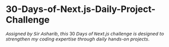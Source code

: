 # 30-Days-of-Next.js-Daily-Project-Challenge
𝘈𝘴𝘴𝘪𝘨𝘯𝘦𝘥 𝘣𝘺 𝘚𝘪𝘳 𝘈𝘴𝘩𝘢𝘳𝘪𝘣, 𝘵𝘩𝘪𝘴 30 𝘋𝘢𝘺𝘴 𝘰𝘧 𝘕𝘦𝘹𝘵.𝘫𝘴 𝘤𝘩𝘢𝘭𝘭𝘦𝘯𝘨𝘦 𝘪𝘴 𝘥𝘦𝘴𝘪𝘨𝘯𝘦𝘥 𝘵𝘰 𝘴𝘵𝘳𝘦𝘯𝘨𝘵𝘩𝘦𝘯 𝘮𝘺 𝘤𝘰𝘥𝘪𝘯𝘨 𝘦𝘹𝘱𝘦𝘳𝘵𝘪𝘴𝘦 𝘵𝘩𝘳𝘰𝘶𝘨𝘩 𝘥𝘢𝘪𝘭𝘺 𝘩𝘢𝘯𝘥𝘴-𝘰𝘯 𝘱𝘳𝘰𝘫𝘦𝘤𝘵𝘴.
